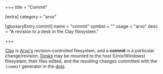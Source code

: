+++
title = "Commit"

[extra]
category = "arvo"

[glossaryEntry.commit]
name = "commit"
symbol = ""
usage = "arvo"
desc = "A revision to a desk in the Clay filesystem."

+++

[Clay](/glossary/clay) is [Arvo's](/glossary/arvo) revision-controlled filesystem, and a **commit** is a particular change/revision. [Desks](/glossary/desk) may be mounted to the host (Unix/Windows) filesystem, their files edited, and the resulting changes committed with the `|commit` generator in the [dojo](/glossary/dojo).
